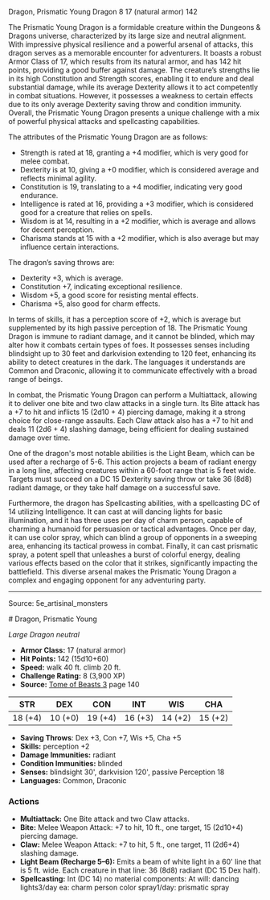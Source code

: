 <MonsterName/>Dragon, Prismatic Young</MonsterName>
<CreatureType/>Dragon</CreatureType>
<CR/>8</CR>
<AC/>17 (natural armor)</AC>
<HP/>142</HP>
<summary>The Prismatic Young Dragon is a formidable creature within the Dungeons & Dragons universe, characterized by its large size and neutral alignment. With impressive physical resilience and a powerful arsenal of attacks, this dragon serves as a memorable encounter for adventurers. It boasts a robust Armor Class of 17, which results from its natural armor, and has 142 hit points, providing a good buffer against damage. The creature’s strengths lie in its high Constitution and Strength scores, enabling it to endure and deal substantial damage, while its average Dexterity allows it to act competently in combat situations. However, it possesses a weakness to certain effects due to its only average Dexterity saving throw and condition immunity. Overall, the Prismatic Young Dragon presents a unique challenge with a mix of powerful physical attacks and spellcasting capabilities.</summary>

<detail>

The attributes of the Prismatic Young Dragon are as follows: 
- Strength is rated at 18, granting a +4 modifier, which is very good for melee combat.
- Dexterity is at 10, giving a +0 modifier, which is considered average and reflects minimal agility.
- Constitution is 19, translating to a +4 modifier, indicating very good endurance.
- Intelligence is rated at 16, providing a +3 modifier, which is considered good for a creature that relies on spells.
- Wisdom is at 14, resulting in a +2 modifier, which is average and allows for decent perception.
- Charisma stands at 15 with a +2 modifier, which is also average but may influence certain interactions.

The dragon’s saving throws are: 
- Dexterity +3, which is average.
- Constitution +7, indicating exceptional resilience.
- Wisdom +5, a good score for resisting mental effects.
- Charisma +5, also good for charm effects.

In terms of skills, it has a perception score of +2, which is average but supplemented by its high passive perception of 18. The Prismatic Young Dragon is immune to radiant damage, and it cannot be blinded, which may alter how it combats certain types of foes. It possesses senses including blindsight up to 30 feet and darkvision extending to 120 feet, enhancing its ability to detect creatures in the dark. The languages it understands are Common and Draconic, allowing it to communicate effectively with a broad range of beings.

In combat, the Prismatic Young Dragon can perform a Multiattack, allowing it to deliver one bite and two claw attacks in a single turn. Its Bite attack has a +7 to hit and inflicts 15 (2d10 + 4) piercing damage, making it a strong choice for close-range assaults. Each Claw attack also has a +7 to hit and deals 11 (2d6 + 4) slashing damage, being efficient for dealing sustained damage over time.

One of the dragon's most notable abilities is the Light Beam, which can be used after a recharge of 5-6. This action projects a beam of radiant energy in a long line, affecting creatures within a 60-foot range that is 5 feet wide. Targets must succeed on a DC 15 Dexterity saving throw or take 36 (8d8) radiant damage, or they take half damage on a successful save. 

Furthermore, the dragon has Spellcasting abilities, with a spellcasting DC of 14 utilizing Intelligence. It can cast at will dancing lights for basic illumination, and it has three uses per day of charm person, capable of charming a humanoid for persuasion or tactical advantages. Once per day, it can use color spray, which can blind a group of opponents in a sweeping area, enhancing its tactical prowess in combat. Finally, it can cast prismatic spray, a potent spell that unleashes a burst of colorful energy, dealing various effects based on the color that it strikes, significantly impacting the battlefield. This diverse arsenal makes the Prismatic Young Dragon a complex and engaging opponent for any adventuring party.</detail>



---

Source: 5e_artisinal_monsters

<statblock>
# Dragon, Prismatic Young

*Large* *Dragon* *neutral*

- **Armor Class:** 17 (natural armor)
- **Hit Points:** 142 (15d10+60)
- **Speed:** walk 40 ft. climb 20 ft.
- **Challenge Rating:** 8 (3,900 XP)
- **Source:** [Tome of Beasts 3](https://koboldpress.com/kpstore/product/tome-of-beasts-3-for-5th-edition/) page 140

| STR | DEX | CON | INT | WIS | CHA |
| --- | --- | --- | --- | --- | --- |
| 18 (+4) | 10 (+0) | 19 (+4) | 16 (+3) | 14 (+2) | 15 (+2) |

- **Saving Throws**: Dex +3, Con +7, Wis +5, Cha +5
- **Skills:** perception +2
- **Damage Immunities:** radiant
- **Condition Immunities:** blinded
- **Senses:** blindsight 30', darkvision 120', passive Perception 18
- **Languages:** Common, Draconic

### Actions

- **Multiattack:** One Bite attack and two Claw attacks.
- **Bite:** Melee Weapon Attack: +7 to hit, 10 ft., one target, 15 (2d10+4) piercing damage.
- **Claw:** Melee Weapon Attack: +7 to hit, 5 ft., one target, 11 (2d6+4) slashing damage.
- **Light Beam (Recharge 5–6):** Emits a beam of white light in a 60' line that is 5 ft. wide. Each creature in that line: 36 (8d8) radiant (DC 15 Dex half). 
- **Spellcasting:** Int (DC 14) no material components: At will: dancing lights3/day ea: charm person color spray1/day: prismatic spray


</statblock>


